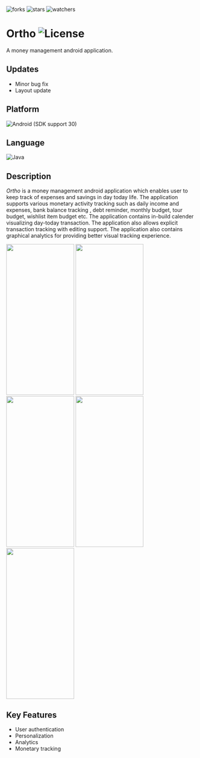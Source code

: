 ![forks](https://img.shields.io/github/forks/fuerostic/Ortho.svg)
![stars](https://img.shields.io/github/stars/fuerostic/Ortho.svg)
![watchers](https://img.shields.io/github/watchers/fuerostic/Ortho.svg)

# Ortho ![License](https://img.shields.io/github/license/fuerostic/Ortho.svg)
A money management android application.

## Updates
* Minor bug fix
* Layout update

## Platform
![Android](https://img.shields.io/badge/Android-3DDC84?style=for-the-badge&logo=android&logoColor=white) (SDK support 30)

## Language
![Java](https://img.shields.io/badge/Java-ED8B00?style=for-the-badge&logo=java&logoColor=white)

## Description
*Ortho* is a money management android application which enables user to keep track of expenses and savings in day today life. The application supports various monetary activity tracking such as daily income and expenses, bank balance tracking , debt reminder, monthly budget, tour budget, wishlist item budget etc. The application contains in-build calender visualizing day-today transaction. The application also allows explicit transaction tracking with editing support. The application also contains graphical analytics for providing better visual tracking experience. 

<img src= "https://user-images.githubusercontent.com/48018036/137629616-7d098bd3-6385-4880-9c39-06231d2ae307.png" height="400px" width="180px"> <img src= "https://user-images.githubusercontent.com/48018036/137629641-5fdc0306-5b72-4b6e-93cf-c37adabe6197.png" height="400px" width="180px"> <img src= "https://user-images.githubusercontent.com/48018036/137629708-d51d28b1-336d-43bd-954b-b643128be7da.png" height="400px" width="180px"> <img src= "https://user-images.githubusercontent.com/48018036/137629714-61bc4aea-dfd4-4cac-8525-f92503011142.png" height="400px" width="180px"> <img src= "https://user-images.githubusercontent.com/48018036/137629722-eb23aee0-965b-4f55-8279-3b32fef34b1e.png" height="400px" width="180px"> 

## Key Features
* User authentication
* Personalization
* Analytics
* Monetary tracking


